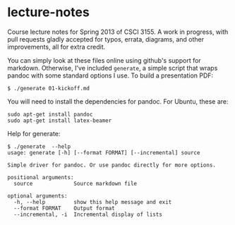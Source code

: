 lecture-notes
=============

Course lecture notes for Spring 2013 of CSCI 3155. A work in progress, with pull requests gladly accepted for typos, errata, diagrams, and other improvements, all for extra credit.

You can simply look at these files online using github's support for markdown. Otherwise, I've included `generate`, a simple script that wraps pandoc with some standard options I use. To build a presentation PDF:

    $ ./generate 01-kickoff.md
	
You will need to install the dependencies for pandoc. For Ubuntu, these are:

    sudo apt-get install pandoc
	sudo apt-get install latex-beamer

Help for generate:

~~~~
$ ./generate  --help
usage: generate [-h] [--format FORMAT] [--incremental] source

Simple driver for pandoc. Or use pandoc directly for more options.

positional arguments:
  source             Source markdown file

optional arguments:
  -h, --help         show this help message and exit
  --format FORMAT    Output format
  --incremental, -i  Incremental display of lists
~~~~
